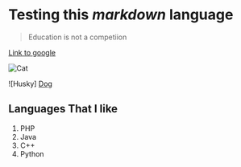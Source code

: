 # Testing this _markdown_ **language**
>Education is not a competiion

[Link to google](https://www.google.com)  

![Cat](https://www.akc.org/wp-content/uploads/2017/11/Siberian-Husky-standing-outdoors-in-the-winter.jpg)

![Husky] [Dog]

[Dog]: https://www.akc.org/wp-content/uploads/2017/11/Siberian-Husky-standing-outdoors-in-the-winter.jpg

## Languages That I like

1. PHP 
2. Java
3. C++
4. Python